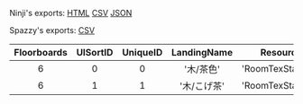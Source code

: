 Ninji's exports: [HTML](https://wuffs.org/acnh/bcsv_140/html/RoomLandingParam.html) [CSV](https://wuffs.org/acnh/bcsv_140/csv/RoomLandingParam.csv) [JSON](https://wuffs.org/acnh/bcsv_140/json/RoomLandingParam.json)

Spazzy's exports: [CSV](JSON)

| Floorboards | UISortID | UniqueID | LandingName | ResourceName |
|:--:|:--:|:--:|:--:|:--:|
| 6 | 0 | 0 | '木/茶色' | 'RoomTexStairsWood00' | 
| 6 | 1 | 1 | '木/こげ茶' | 'RoomTexStairsWood01' | 
